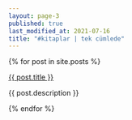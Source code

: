 ```yaml
---
layout: page-3
published: true
last_modified_at: 2021-07-16
title: "#kitaplar | tek cümlede"
---
```


<div>
  {% for post in site.posts %}
    <p>
  <div class="link1">  <a href="{{ post.url }}">{{ post.title }}</a> </div>
      <p>{{ post.description }}</p>
    </p>
  {% endfor %}
</div>
